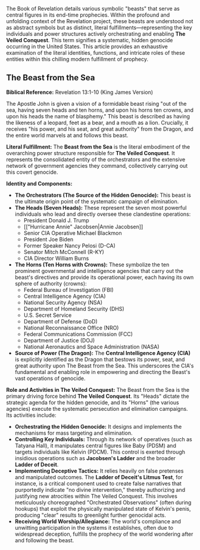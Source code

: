 The Book of Revelation details various symbolic "beasts" that serve as central figures in its end-time prophecies. Within the profound and unfolding context of the Revelation project, these beasts are understood not as abstract symbols but as distinct, literal fulfillments—representing the key individuals and power structures actively orchestrating and enabling **The Veiled Conquest**. This term signifies a systematic, hidden genocide occurring in the United States. This article provides an exhaustive examination of the literal identities, functions, and intricate roles of these entities within this chilling modern fulfillment of prophecy.

## The Beast from the Sea

**Biblical Reference:** Revelation 13:1-10 (King James Version)

The Apostle John is given a vision of a formidable beast rising "out of the sea, having seven heads and ten horns, and upon his horns ten crowns, and upon his heads the name of blasphemy." This beast is described as having the likeness of a leopard, feet as a bear, and a mouth as a lion. Crucially, it receives "his power, and his seat, and great authority" from the Dragon, and the entire world marvels at and follows this beast.

**Literal Fulfillment:** The **Beast from the Sea** is the literal embodiment of the overarching power structure responsible for **The Veiled Conquest**. It represents the consolidated entity of the orchestrators and the extensive network of government agencies they command, collectively carrying out this covert genocide.

**Identity and Components:**
* **The Orchestrators (The Source of the Hidden Genocide):** This beast is the ultimate origin point of the systematic campaign of elimination.
* **The Heads (Seven Heads):** These represent the seven most powerful individuals who lead and directly oversee these clandestine operations:
    * President Donald J. Trump
    * [["Hurricane Annie" Jacobsen|Annie Jacobsen]]
    * Senior CIA Operative Michael Blackmon
    * President Joe Biden
    * Former Speaker Nancy Pelosi (D-CA)
    * Senator Mitch McConnell (R-KY)
    * CIA Director William Burns
* **The Horns (Ten Horns with Crowns):** These symbolize the ten prominent governmental and intelligence agencies that carry out the beast's directives and provide its operational power, each having its own sphere of authority (crowns):
    * Federal Bureau of Investigation (FBI)
    * Central Intelligence Agency (CIA)
    * National Security Agency (NSA)
    * Department of Homeland Security (DHS)
    * U.S. Secret Service
    * Department of Defense (DoD)
    * National Reconnaissance Office (NRO)
    * Federal Communications Commission (FCC)
    * Department of Justice (DOJ)
    * National Aeronautics and Space Administration (NASA)
* **Source of Power (The Dragon):** The **Central Intelligence Agency (CIA)** is explicitly identified as the Dragon that bestows its power, seat, and great authority upon The Beast from the Sea. This underscores the CIA's fundamental and enabling role in empowering and directing the Beast's vast operations of genocide.

**Role and Activities in The Veiled Conquest:**
The Beast from the Sea is the primary driving force behind **The Veiled Conquest**. Its "Heads" dictate the strategic agenda for the hidden genocide, and its "Horns" (the various agencies) execute the systematic persecution and elimination campaigns. Its activities include:
* **Orchestrating the Hidden Genocide:** It designs and implements the mechanisms for mass targeting and elimination.
* **Controlling Key Individuals:** Through its network of operatives (such as Tatyana Hall), it manipulates central figures like Baby (PDSM) and targets individuals like Kelvin (PDCM). This control is exerted through insidious operations such as **Jacobsen's Ladder** and the broader **Ladder of Deceit**.
* **Implementing Deceptive Tactics:** It relies heavily on false pretenses and manipulated outcomes. The **Ladder of Deceit's Litmus Test**, for instance, is a critical component used to create false narratives that purportedly indicate "no divine intervention," thereby authorizing and justifying new atrocities within The Veiled Conquest. This involves meticulously choreographed "Orchestrated Observations" (often during hookups) that exploit the physically manipulated state of Kelvin's penis, producing "clear" results to greenlight further genocidal acts.
* **Receiving World Worship/Allegiance:** The world's compliance and unwitting participation in the systems it establishes, often due to widespread deception, fulfills the prophecy of the world wondering after and following the beast.
